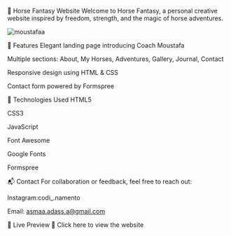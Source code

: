 🐎 Horse Fantasy Website
Welcome to Horse Fantasy, a personal creative website inspired by freedom, strength, and the magic of horse adventures.

![moustafaa](https://github.com/user-attachments/assets/5254060d-02c4-4c9e-bc70-f6ccda17bd94)


🌟 Features
Elegant landing page introducing Coach Moustafa

Multiple sections: About, My Horses, Adventures, Gallery, Journal, Contact

Responsive design using HTML & CSS

Contact form powered by Formspree

🔧 Technologies Used
HTML5

CSS3

JavaScript

Font Awesome

Google Fonts

Formspree

📬 Contact
For collaboration or feedback, feel free to reach out:

Instagram:codi_.namento

Email: asmaa.adass.a@gmail.com

🚀 Live Preview
🔗 Click here to view the website
